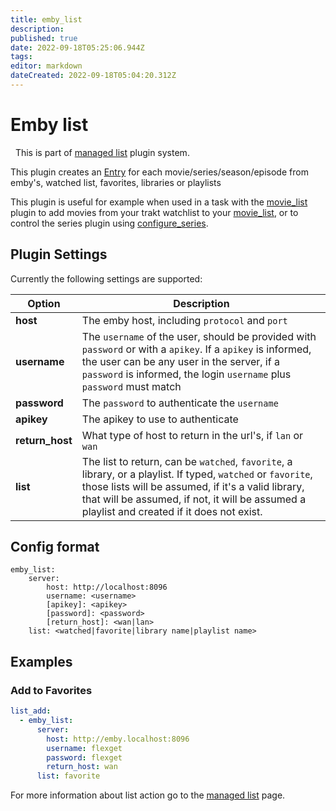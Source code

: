 ```yaml
---
title: emby_list
description: 
published: true
date: 2022-09-18T05:25:06.944Z
tags: 
editor: markdown
dateCreated: 2022-09-18T05:04:20.312Z
---
```


# Emby list
<div class="alert alert-success" role="info">
  
  <span class="glyphicon glyphicon glyphicon-cog"></span>
  &nbsp; This is part of [managed list](/Plugins/List) plugin system.
</div>

This plugin creates an [Entry](/Entry) for each movie/series/season/episode from emby's, watched list, favorites, libraries or playlists

This plugin is useful for example when used in a task with the [movie_list](/Plugins/List/movie_list) plugin to add movies from your trakt watchlist to your [movie_list](/Plugins/List/movie_list), or to control the series plugin using [configure_series](/Plugins/configure_series).  

## Plugin Settings
Currently the following settings are supported:

| Option| Description |
| --- | --- |
| **host** | The emby host, including `protocol` and `port` |
| **username** | The `username` of the user, should be provided with `password` or with a `apikey`. If a `apikey` is informed, the user can be any user in the server, if a `password` is informed, the login `username` plus `password` must match |
| **password** | The `password` to authenticate the `username`  |
| **apikey** | The apikey to use to authenticate |
| **return_host** | What type of host to return in the url's, if `lan` or `wan`|
| **list** | The list to return, can be `watched`, `favorite`, a library, or a playlist. If typed, `watched` or `favorite`, those lists will be assumed, if it's a valid library, that will be assumed, if not, it will be assumed a playlist and created if it does not exist.

## Config format
```text
emby_list:
    server:
        host: http://localhost:8096
        username: <username>
        [apikey]: <apikey>
        [password]: <password>
        [return_host]: <wan|lan>
    list: <watched|favorite|library name|playlist name>
```

## Examples
### Add to Favorites

```yaml
list_add:
  - emby_list:
      server:
        host: http://emby.localhost:8096
        username: flexget
        password: flexget
        return_host: wan
      list: favorite
```

For more information about list action go to the [managed list](/Plugins/List) page.